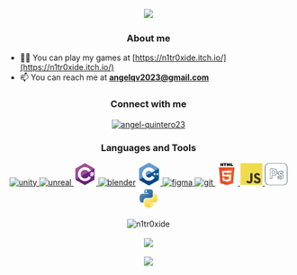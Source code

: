 <p align="center">
  <img src="https://capsule-render.vercel.app/api?type=waving&color=gradient&customGradient=linear-gradient(90deg,%237ea3fb,%23ef6ec1)&height=100&section=header&text=Angel%20Quintero&fontSize=60&font=Sans-serif"/>
</p>

<h3 align="center">About me</h3>

- 👨‍💻 You can play my games at [https://n1tr0xide.itch.io/](https://n1tr0xide.itch.io/)
- 📫 You can reach me at **angelqv2023@gmail.com**

<h3 align="center">Connect with me</h3>
<p align="center">
<a href="https://linkedin.com/in/angel-quintero23">
  <img align="center" src="https://raw.githubusercontent.com/rahuldkjain/github-profile-readme-generator/master/src/images/icons/Social/linked-in-alt.svg" alt="angel-quintero23" height="30" width="40"/>
</a>
</p>

<h3 align="center">Languages and Tools</h3>
<p align="center">
<a href="https://unity.com/" target="_blank" rel="noreferrer"> <img src="https://www.vectorlogo.zone/logos/unity3d/unity3d-icon.svg" alt="unity" width="40" height="40"/> </a> 
<a href="https://unrealengine.com/" target="_blank" rel="noreferrer"> <img src="https://raw.githubusercontent.com/kenangundogan/fontisto/036b7eca71aab1bef8e6a0518f7329f13ed62f6b/icons/svg/brand/unreal-engine.svg" alt="unreal" width="40" height="40"/> </a> 
<a href="https://www.w3schools.com/cs/" target="_blank" rel="noreferrer"> <img src="https://raw.githubusercontent.com/devicons/devicon/master/icons/csharp/csharp-original.svg" alt="csharp" width="40" height="40"/> </a> 
<a href="https://www.blender.org/" target="_blank" rel="noreferrer"> <img src="https://download.blender.org/branding/community/blender_community_badge_white.svg" alt="blender" width="40" height="40"/></a> 
<a href="https://www.w3schools.com/cpp/" target="_blank" rel="noreferrer"> <img src="https://raw.githubusercontent.com/devicons/devicon/master/icons/cplusplus/cplusplus-original.svg" alt="cplusplus" width="40" height="40"/> </a>
<a href="https://www.figma.com/" target="_blank" rel="noreferrer"> <img src="https://www.vectorlogo.zone/logos/figma/figma-icon.svg" alt="figma" width="40" height="40"/> </a> 
<a href="https://git-scm.com/" target="_blank" rel="noreferrer"> <img src="https://www.vectorlogo.zone/logos/git-scm/git-scm-icon.svg" alt="git" width="40" height="40"/> </a> 
<a href="https://www.w3.org/html/" target="_blank" rel="noreferrer"> <img src="https://raw.githubusercontent.com/devicons/devicon/master/icons/html5/html5-original-wordmark.svg" alt="html5" width="40" height="40"/> </a>
<a href="https://developer.mozilla.org/en-US/docs/Web/JavaScript" target="_blank" rel="noreferrer"> <img src="https://raw.githubusercontent.com/devicons/devicon/master/icons/javascript/javascript-original.svg" alt="javascript" width="40" height="40"/> </a>
<a href="https://www.photoshop.com/en" target="_blank" rel="noreferrer"> <img src="https://raw.githubusercontent.com/devicons/devicon/master/icons/photoshop/photoshop-line.svg" alt="photoshop" width="40" height="40"/> </a> 
<a href="https://www.python.org" target="_blank" rel="noreferrer"> <img src="https://raw.githubusercontent.com/devicons/devicon/master/icons/python/python-original.svg" alt="python" width="40" height="40"/> </a>
</p>

<p align="center">
  <picture>
    <source srcset="https://github-readme-stats.vercel.app/api/top-langs?username=n1tr0xide&show_icons=true&text_color=ffffff&theme=transparent&locale=en&layout=compact" alt="n1tr0xide" media="(prefers-color-scheme: dark)"/>
    <source srcset="https://github-readme-stats.vercel.app/api/top-langs?username=n1tr0xide&show_icons=true&theme=swift"&locale=en&layout=compact" alt="n1tr0xide" media="(prefers-color-scheme: light), (prefers-color-scheme: no-preference)"/>
    <img src="https://github-readme-stats.vercel.app/api/top-langs?username=n1tr0xide&show_icons=true&locale=en&layout=compact" alt="n1tr0xide"/>
  </picture>
  <br><br>
  <picture>
    <source srcset="https://github-readme-stats.vercel.app/api?username=n1tr0xide&show_icons=true&icon_color=7ea3fb&text_color=ffffff&theme=transparent" media="(prefers-color-scheme: dark)"/>
    <source srcset="https://github-readme-stats.vercel.app/api?username=n1tr0xide&show_icons=true&theme=swift" media="(prefers-color-scheme: light), (prefers-color-scheme: no-preference)"/>
    <img src="https://github-readme-stats.vercel.app/api?username=n1tr0xide&show_icons=true"/>
  </picture>
</p>

<p align="center">
  <img src="https://capsule-render.vercel.app/api?type=waving&color=gradient&customGradient=linear-gradient(-90deg,%237ea3fb,%23ef6ec1)&height=100&section=footer"/>
</p>
